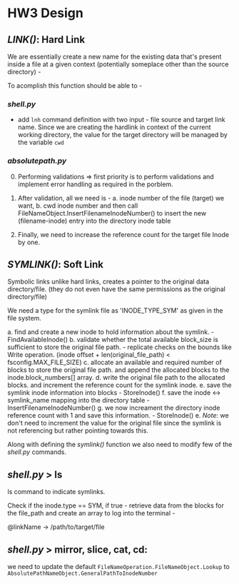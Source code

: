 # HW3 Design

## _LINK()_: Hard Link

We are essentially create a new name for the existing data that's present inside a file at a given context (potentially someplace other than the source directory) -

To acomplish this function should be able to -

### _shell.py_

- add `lnh` command definition with two input - file source and target link name. Since we are creating the hardlink in context of the current working directory, the value for the target directory will be managed by the variable `cwd`

### _absolutepath.py_

0. Performing validations => first priority is to perform validations and implement error handling as required in the porblem.

1. After validation, all we need is - a. inode number of the file (target) we want, b. cwd inode number and then call FileNameObject.InsertFilenameInodeNumber() to insert the new (filename-inode) entry into the directory inode table

2. Finally, we need to increase the reference count for the target file Inode by one.

## _SYMLINK()_: Soft Link

Symbolic links unlike hard links, creates a pointer to the original data directory/file. (they do not even have the same permissions as the original directory/file)

We need a type for the symlink file as 'INODE_TYPE_SYM' as given in the file system.

a. find and create a new inode to hold information about the symlink. - FindAvailableInode()
b. validate whether the total available block_size is sufficient to store the original file path. - replicate checks on the bounds like Write operation. (inode offset + len(original_file_path) < fsconfig.MAX_FILE_SIZE)
c. allocate an available and required number of blocks to store the original file path. and append the allocated blocks to the inode.block_numbers[] array.
d. write the original file path to the allocated blocks. and increment the reference count for the symlink inode.
e. save the symlink inode information into blocks - StoreInode()
f. save the inode <-> symlink_name mapping into the directory table - InsertFilenameInodeNumber()
g. we now increament the directory inode reference count with 1 and save this information. - StoreInode()
e. _Note_: we don't need to increment the value for the original file since the symlink is not referencing but rather pointing towards this.

Along with defining the _symlink()_ function we also need to modify few of the _shell.py_ commands.

## _shell.py_ > ls

ls command to indicate symlinks.

Check if the inode.type == SYM, if true - retrieve data from the blocks for the file_path and create an array to log into the terminal - 

@linkName -> /path/to/target/file

## _shell.py_ > mirror, slice, cat, cd:

we need to update the default `FileNameOperation.FileNameObject.Lookup` to `AbsolutePathNameObject.GeneralPathToInodeNumber`
